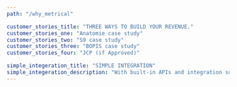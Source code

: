 ```yaml
---
path: "/why_metrical"

customer_stories_title: "THREE WAYS TO BUILD YOUR REVENUE."
customer_stories_one: "Anatomie case study"
customer_stories_two: "S9 case study"
customer_stories_three: "BOPIS case study"
customer_stories_four: "JCP (if Approved)"

simple_integeration_title: "SIMPLE INTEGRATION"
simple_integeration_description: "With built-in APIs and integration support for all of the leading e-commerce platforms, you can get up and running in hours, not weeks. Metrical runs Shopify, Magento, Salesforce CommerceCloud, Oracle, BigCommerce, and more. (include logos at the bottom)"
---
```

